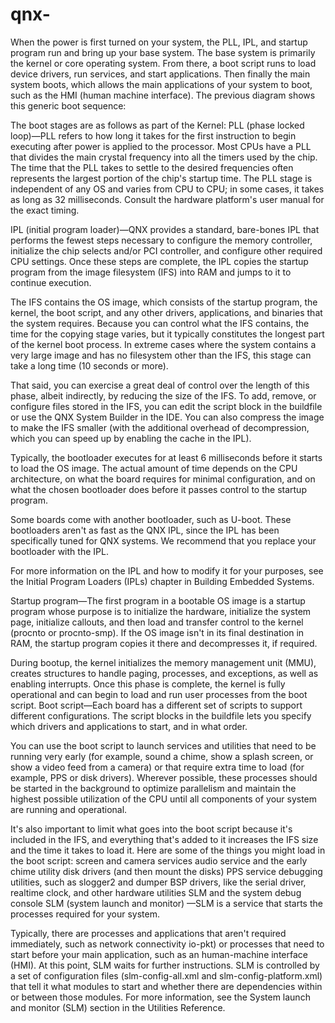 # qnx-





When the power is first turned on your system, the PLL, IPL, and startup program run and bring up your base system. The base system is primarily the kernel or core operating system. From there, a boot script runs to load device drivers, run services, and start applications. Then finally the main system boots, which allows the main applications of your system to boot, such as the HMI (human machine interface). The previous diagram shows this generic boot sequence:

The boot stages are as follows as part of the Kernel:
PLL (phase locked loop)—PLL refers to how long it takes for the first instruction to begin executing after power is applied to the processor. Most CPUs have a PLL that divides the main crystal frequency into all the timers used by the chip. The time that the PLL takes to settle to the desired frequencies often represents the largest portion of the chip's startup time. The PLL stage is independent of any OS and varies from CPU to CPU; in some cases, it takes as long as 32 milliseconds. Consult the hardware platform's user manual for the exact timing.

IPL (initial program loader)—QNX provides a standard, bare-bones IPL that performs the fewest steps necessary to configure the memory controller, initialize the chip selects and/or PCI controller, and configure other required CPU settings. Once these steps are complete, the IPL copies the startup program from the image filesystem (IFS) into RAM and jumps to it to continue execution.

The IFS contains the OS image, which consists of the startup program, the kernel, the boot script, and any other drivers, applications, and binaries that the system requires. Because you can control what the IFS contains, the time for the copying stage varies, but it typically constitutes the longest part of the kernel boot process. In extreme cases where the system contains a very large image and has no filesystem other than the IFS, this stage can take a long time (10 seconds or more).

That said, you can exercise a great deal of control over the length of this phase, albeit indirectly, by reducing the size of the IFS. To add, remove, or configure files stored in the IFS, you can edit the script block in the buildfile or use the QNX System Builder in the IDE. You can also compress the image to make the IFS smaller (with the additional overhead of decompression, which you can speed up by enabling the cache in the IPL).

Typically, the bootloader executes for at least 6 milliseconds before it starts to load the OS image. The actual amount of time depends on the CPU architecture, on what the board requires for minimal configuration, and on what the chosen bootloader does before it passes control to the startup program.

Some boards come with another bootloader, such as U-boot. These bootloaders aren't as fast as the QNX IPL, since the IPL has been specifically tuned for QNX systems. We recommend that you replace your bootloader with the IPL.

For more information on the IPL and how to modify it for your purposes, see the Initial Program Loaders (IPLs) chapter in Building Embedded Systems.

Startup program—The first program in a bootable OS image is a startup program whose purpose is to initialize the hardware, initialize the system page, initialize callouts, and then load and transfer control to the kernel (procnto or procnto-smp). If the OS image isn't in its final destination in RAM, the startup program copies it there and decompresses it, if required.

During bootup, the kernel initializes the memory management unit (MMU), creates structures to handle paging, processes, and exceptions, as well as enabling interrupts. Once this phase is complete, the kernel is fully operational and can begin to load and run user processes from the boot script.
Boot script—Each board has a different set of scripts to support different configurations. The script blocks in the buildfile lets you specify which drivers and applications to start, and in what order.

You can use the boot script to launch services and utilities that need to be running very early (for example, sound a chime, show a splash screen, or show a video feed from a camera) or that require extra time to load (for example, PPS or disk drivers). Wherever possible, these processes should be started in the background to optimize parallelism and maintain the highest possible utilization of the CPU until all components of your system are running and operational.

It's also important to limit what goes into the boot script because it's included in the IFS, and everything that's added to it increases the IFS size and the time it takes to load it. Here are some of the things you might load in the boot script:
screen and camera services
audio service and the early chime utility
disk drivers (and then mount the disks)
PPS service
debugging utilities, such as slogger2 and dumper
BSP drivers, like the serial driver, realtime clock, and other hardware utilities
SLM and the system debug console
SLM (system launch and monitor) —SLM is a service that starts the processes required for your system.

Typically, there are processes and applications that aren't required immediately, such as network connectivity io-pkt) or processes that need to start before your main application, such as an human-machine interface (HMI). At this point, SLM waits for further instructions. SLM is controlled by a set of configuration files (slm-config-all.xml and slm-config-platform.xml) that tell it what modules to start and whether there are dependencies within or between those modules. For more information, see the System launch and monitor (SLM) section in the Utilities Reference.
